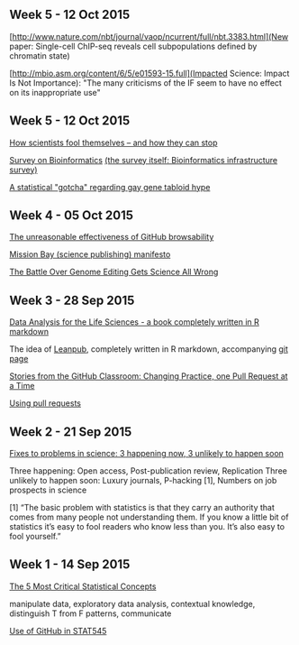 ## Week 5 - 12 Oct 2015

[http://www.nature.com/nbt/journal/vaop/ncurrent/full/nbt.3383.html](New paper: Single-cell ChIP-seq reveals cell subpopulations defined by chromatin state) 

[http://mbio.asm.org/content/6/5/e01593-15.full](Impacted Science: Impact Is Not Importance): "The many criticisms of the IF seem to have no effect on its inappropriate use" 

## Week 5 - 12 Oct 2015

[How scientists fool themselves – and how they can stop](http://www.nature.com/news/how-scientists-fool-themselves-and-how-they-can-stop-1.18517) 

[Survey on Bioinformatics](https://docs.google.com/forms/d/10P299OB_cfwC7zyTBAdddo1Wh9py_vUGcTy-yczQoTU/viewanalytics)
[(the survey itself: Bioinformatics infrastructure survey)](https://docs.google.com/forms/d/10P299OB_cfwC7zyTBAdddo1Wh9py_vUGcTy-yczQoTU/viewform) 

[A statistical "gotcha" regarding gay gene tabloid hype](http://andrewgelman.com/2015/10/10/gay-gene-tabloid-hype-update/) 


## Week 4 - 05 Oct 2015

[The unreasonable effectiveness of GitHub browsability](http://stat545-ubc.github.io/bit006_github-browsability-wins.html) 

[Mission Bay (science publishing) manifesto](http://www.michaeleisen.org/blog/?p=1760) 

[The Battle Over Genome Editing Gets Science All Wrong](http://www.wired.com/2015/10/battle-genome-editing-gets-science-wrong/) 

## Week 3 - 28 Sep 2015

[Data Analysis for the Life Sciences - a book completely written in R markdown](http://simplystatistics.org/2015/09/23/data-analysis-for-the-life-sciences-a-book-completely-written-in-r-markdown/) 

The idea of [Leanpub](www.leanpub.com), completely written in R markdown, accompanying [git page](https://github.com/genomicsclass/labs) 

[Stories from the GitHub Classroom: Changing Practice, one Pull Request at a Time](https://speakerdeck.com/johndbritton/stories-from-the-github-classroom-changing-practice-one-pull-request-at-a-time) 

[Using pull requests](https://help.github.com/articles/using-pull-requests/) 

## Week 2 - 21 Sep 2015
[Fixes to problems in science: 3 happening now, 3 unlikely to happen soon](http://socialbat.org/2015/09/12/fixes-to-problems-in-science-3-happening-now-3-unlikely-to-happen-soon/) 

Three happening: Open access, Post-publication review, Replication 
Three unlikely to happen soon: Luxury journals, P-hacking [1], Numbers on job prospects in science 
 
[1] “The basic problem with statistics is that they carry an authority that comes from many people not understanding them. If you know a little bit of statistics it’s easy to fool readers who know less than you. It’s also easy to fool yourself.”

## Week 1 - 14 Sep 2015

[The 5 Most Critical Statistical Concepts](http://simplystatistics.org/2013/07/03/repost-the-5-most-critical-statistical-concepts/) 

manipulate data, exploratory data analysis, contextual knowledge, distinguish T from F patterns, communicate

[Use of GitHub in STAT545](http://stat545-ubc.github.io/bit004_stat545-use-of-github.html) 

